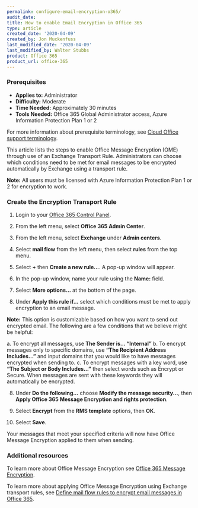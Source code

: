 ```yaml
---
permalink: configure-email-encryption-o365/
audit_date:
title: How to enable Email Encryption in Office 365
type: article
created_date: '2020-04-09'
created_by: Jon Muckenfuss
last_modified_date: '2020-04-09'
last_modified_by: Walter Stubbs
product: Office 365
product_url: office-365
---
```


### Prerequisites

- **Applies to:** Administrator
- **Difficulty:** Moderate
- **Time Needed:** Approximately 30 minutes
- **Tools Needed:** Office 365 Global Administrator access, Azure Information Protection Plan 1 or 2

For more information about prerequisite terminology, see [Cloud Office support terminology](/how-to/cloud-office-support-terminology).

This article lists the steps to enable Office Message Encryption (OME) through use of an Exchange Transport Rule. Administrators can choose which conditions need to be met for email messages to be encrypted automatically by Exchange using a transport rule.

**Note:** All users must be licensed with Azure Information Protection Plan 1 or 2 for encryption to work.

### Create the Encryption Transport Rule

1.	Login to your [Office 365 Control Panel](https://office365.cp.rackspace.com).

2.	From the left menu, select **Office 365 Admin Center**.

3.	From the left menu, select **Exchange** under **Admin centers**.

4.	Select **mail flow** from the left menu, then select **rules** from the top menu.

5.	Select **+** then **Create a new rule...**. A pop-up window will appear.

6.  In the pop-up window, name your rule using the **Name:** field.

7.  Select **More options...** at the bottom of the page.

8.  Under **Apply this rule if...** select which conditions must be met to apply encryption to an email message.

**Note:** This option is customizable based on how you want to send out encrypted email. The following are a few conditions that we believe might be helpful:

a.	To encrypt all messages, use **The Sender is… “Internal”**
b.	To encrypt messages only to specific domains, use **“The Recipient Address Includes…”** and input domains that you would like to have messages encrypted when sending to.
c.	To encrypt messages with a key word, use **“The Subject or Body Includes…”** then select words such as Encrypt or Secure. When messages are sent with these keywords they will automatically be encrypted.

8.  Under **Do the following...** choose **Modify the message security...**, then **Apply Office 365 Message Encryption and rights protection**.

9.  Select **Encrypt** from the **RMS template** options, then **OK**.

10.  Select **Save**.

Your messages that meet your specified criteria will now have Office Message Encryption applied to them when sending.

### Additional resources

To learn more about Office Message Encryption see [Office 365 Message Encryption](https://docs.microsoft.com/en-us/microsoft-365/compliance/ome?view=o365-worldwide).

To learn more about applying Office Message Encryption using Exchange transport rules, see [Define mail flow rules to encrypt email messages in Office 365](https://docs.microsoft.com/en-us/microsoft-365/compliance/define-mail-flow-rules-to-encrypt-email?view=o365-worldwide).

